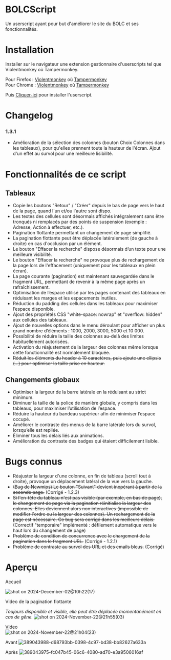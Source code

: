 # BOLCScript
Un userscript ayant pour but d'améliorer le site du BOLC et ses fonctionnalités.

# Installation

Installer sur le navigateur une extension gestionnaire d'userscripts tel que Violentmonkey où Tampermonkey.  

Pour Firefox : [Violentmonkey](https://addons.mozilla.org/fr/firefox/addon/violentmonkey/) où [Tampermonkey](https://addons.mozilla.org/fr/firefox/addon/tampermonkey/)  
Pour Chrome : [Violentmonkey](https://chromewebstore.google.com/detail/violentmonkey/jinjaccalgkegednnccohejagnlnfdag) où [Tampermonkey](https://chromewebstore.google.com/detail/tampermonkey/dhdgffkkebhmkfjojejmpbldmpobfkfo?hl=fr&pli=1)  

Puis [Cliquer-ici](https://raw.githubusercontent.com/emmausconnect/BOLC_Userscript/refs/heads/main/BOLC_Userscript.user.js) pour installer l'userscript. 

# Changelog 

### 1.3.1

- Amélioration de la sélection des colonnes (bouton Choix Colonnes dans les tableaux), pour qu'elles prennent toute la hauteur de l'écran. Ajout d'un effet au survol pour une meilleure lisibilité.

# Fonctionnalités de ce script 

## Tableaux
  - Copie les boutons "Retour" / "Créer" depuis le bas de page vers le haut de la page, quand l'un et/ou l'autre sont dispo.
  - Les textes des cellules sont désormais affichés intégralement sans être tronqués ni remplacés par des points de suspension (exemple : Adresse, Action à effectuer, etc.).
  - Pagination flottante permettant un changement de page simplifié.
  - La pagination flottante peut être déplacée latéralement (de gauche à droite) en cas d'occlusion par un élément.
  - Le bouton "Effacer la recherche" dispose désormais d’un texte pour une meilleure visibilité.
  - Le bouton "Effacer la recherche" ne provoque plus de rechargement de la page lors de l'effacement (uniquement pour les tableaux en plein écran).
  - La page courante (pagination) est maintenant sauvegardée dans le fragment URL, permettant de revenir à la même page après un rafraîchissement.
  - Optimisation de l’espace utilisé par les pages contenant des tableaux en réduisant les marges et les espacements inutiles.
  - Réduction du padding des cellules dans les tableaux pour maximiser l’espace disponible.
  - Ajout des propriétés CSS "white-space: nowrap" et "overflow: hidden" aux cellules des tableaux.
  - Ajout de nouvelles options dans le menu déroulant pour afficher un plus grand nombre d’éléments : 1000, 2000, 3000, 5000 et 10 000.
  - Possibilité de réduire la taille des colonnes au-delà des limites habituellement autorisées.
  - Activation du réajustement de la largeur des colonnes même lorsque cette fonctionnalité est normalement bloquée.
  - ~~Réduit les éléments du header à 10 caractères, puis ajoute une ellipsis (…) pour optimiser la taille prise en hauteur.~~  

## Changements globaux
  - Optimiser la largeur de la barre latérale en la réduisant au strict minimum.
  - Diminuer la taille de la police de manière globale, y compris dans les tableaux, pour maximiser l’utilisation de l’espace.
  - Réduire la hauteur du bandeau supérieur afin de minimiser l’espace occupé.
  - Améliorer le contraste des menus de la barre latérale lors du survol, lorsqu’elle est repliée.
  - Éliminer tous les délais liés aux animations.
  - Amélioration du contraste des badges qui étaient difficilement lisible. 

# Bugs connus
  - Réajuster la largeur d'une colonne, en fin de tableau (scroll tout à droite), provoque un déplacement latéral de la vue vers la gauche.  
  - ~~(Bug de Newmips) Le bouton "Suivant" devient inopérant à partir de la seconde page.~~ (Corrigé - 1.2.3)
  - ~~Si l'en-tête du tableau n'est pas visible (par exemple, en bas de page), le changement de page via la pagination réinitialise la largeur des colonnes. Elles deviennent alors non interactives (impossible de modifier l'ordre ou la largeur des colonnes). Un rechargement de la page est nécessaire. Ce bug sera corrigé dans les meilleurs délais.~~ (Correctif "temporaire" implémenté : défilement automatique vers le haut lors du changement de page)  
  - ~~Problème de condition de concurrence avec le chargement de la pagination dans le fragment URL.~~  (Corrigé - 1.2.1)
  - ~~Problème de contraste au survol des URL et des emails bleus.~~ (Corrigé)

# Aperçu

Accueil 

![shot on 2024-December-02@10h22(17)](https://github.com/user-attachments/assets/583c6016-2e47-4b7e-a917-86d87ebc1049)


Video de la pagination flottante

_Toujours disponible et visible, elle peut être déplacée momentanément en cas de gêne._
![shot on 2024-November-22@21h55(03)](https://github.com/user-attachments/assets/0f54edca-f2ba-410a-9801-eb23989df28d)


Video  
![shot on 2024-November-22@21h04(23)](https://github.com/user-attachments/assets/567cf31a-3e81-49b3-a41b-23fa385b0549)  


Avant 
![389043988-d68793bb-0398-4c97-bd38-bb82627a633a](https://github.com/user-attachments/assets/67bc46d6-5f7f-4b69-af9d-528aa8fe0e57)


Après
![389043975-fc047b45-06c6-4080-ad70-e3a9506016af](https://github.com/user-attachments/assets/ddbcfd85-1dd1-4a21-86d8-e7f1ea2933b8)
